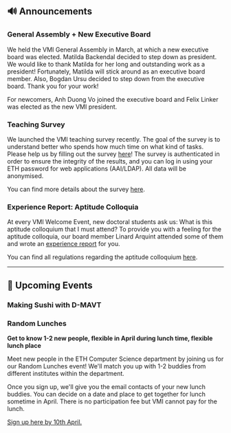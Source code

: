 ## 🔊 Announcements

### General Assembly + New Executive Board

We held the VMI General Assembly in March, at which a new executive board was elected.
Matilda Backendal decided to step down as president.
We would like to thank Matilda for her long and outstanding work as a president!
Fortunately, Matilda will stick around as an executive board member.
Also, Bogdan Ursu decided to step down from the executive board.
Thank you for your work!

For newcomers, Anh Duong Vo joined the executive board and Felix Linker was elected as the new VMI president.

### Teaching Survey

We launched the VMI teaching survey recently.
The goal of the survey is to understand better who spends how much time on what kind of tasks.
Please help us by filling out the survey [here](https://evaluation-app1.let.ethz.ch/TakeSurvey.aspx?SurveyID=782I7mmM)!
The survey is authenticated in order to ensure the integrity of the results, and you can log in using your ETH password for web applications (AAI/LDAP).
All data will be anonymised.

You can find more details about the survey [here](http://vmi.ethz.ch/teaching-survey/).

### Experience Report: Aptitude Colloquia

At every VMI Welcome Event, new doctoral students ask us: What is this aptitude colloquium that I must attend?
To provide you with a feeling for the aptitude colloquia, our board member Linard Arquint attended some of them and wrote an [experience report](https://vmi.ethz.ch/aptitude-colloquium/) for you.

You can find all regulations regarding the aptitude colloquium [here](https://inf.ethz.ch/doctorate/doctoral-study-program/doctoral_research.html).

<hr>

## 📅 Upcoming Events

### Making Sushi with D-MAVT

### Random Lunches

**Get to know 1-2 new people, flexible in April during lunch time, flexible lunch place**

Meet new people in the ETH Computer Science department by joining us for our Random Lunches event! We'll match you up with 1-2 buddies from different institutes within the department.

Once you sign up, we'll give you the email contacts of your new lunch buddies. You can decide on a date and place to get together for lunch sometime in April. There is no participation fee but VMI cannot pay for the lunch.

[Sign up here by 10th April.](https://forms.gle/dxAHdHzmcTZWjVdZ7)
